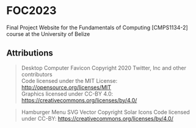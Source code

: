 # FOC2023

Final Project Website for the Fundamentals of Computing [CMPS1134-2] course at the University of Belize

## Attributions

> Desktop Computer Favicon Copyright 2020 Twitter, Inc and other contributors  
> Code licensed under the MIT License: http://opensource.org/licenses/MIT  
> Graphics licensed under CC-BY 4.0: https://creativecommons.org/licenses/by/4.0/

> Hamburger Menu SVG Vector Copyright Solar Icons
> Code licensed under CC-BY: https://creativecommons.org/licenses/by/4.0/
